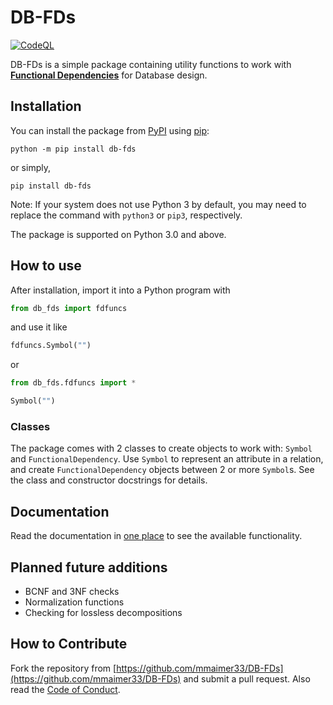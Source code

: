 # DB-FDs

[![CodeQL](https://github.com/mmaimer33/DB-FDs/actions/workflows/github-code-scanning/codeql/badge.svg)](https://github.com/mmaimer33/DB-FDs/actions/workflows/github-code-scanning/codeql)

DB-FDs is a simple package containing utility functions to work with [**Functional Dependencies**](https://en.wikipedia.org/wiki/Functional_dependency) for Database design.

## Installation

You can install the package from [PyPI](https://pypi.org/project/db-fds/) using [pip](https://pypi.org/project/pip/):

    python -m pip install db-fds

or simply,

    pip install db-fds

Note: If your system does not use Python 3 by default, you may need to replace the command with `python3` or `pip3`, respectively.

The package is supported on Python 3.0 and above.

## How to use

After installation, import it into a Python program with

```py
from db_fds import fdfuncs
```

and use it like

```py
fdfuncs.Symbol("")
```

or

```py
from db_fds.fdfuncs import *

Symbol("")
```

### Classes

The package comes with 2 classes to create objects to work with: `Symbol` and `FunctionalDependency`. Use `Symbol` to represent an attribute in a relation, and create `FunctionalDependency` objects between 2 or more `Symbol`s. See the class and constructor docstrings for details.

## Documentation

Read the documentation in [one place](https://db-fds.readthedocs.io/en/latest/) to see the available functionality.

## Planned future additions

- BCNF and 3NF checks
- Normalization functions
- Checking for lossless decompositions

## How to Contribute

Fork the repository from [https://github.com/mmaimer33/DB-FDs](https://github.com/mmaimer33/DB-FDs) and submit a pull request. Also read the [Code of Conduct](CODE_OF_CONDUCT.md).
